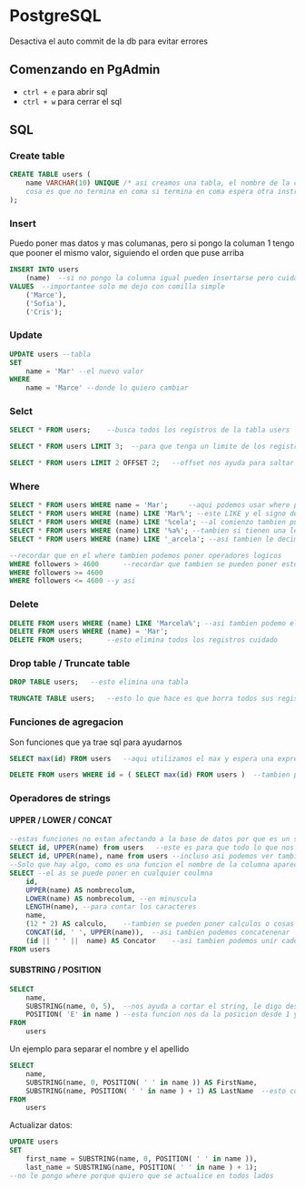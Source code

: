 # PostgreSQL

Desactiva el auto commit de la db para evitar errores

## Comenzando en PgAdmin

- `ctrl + e` para abrir sql
- `ctrl + w` para cerrar el sql

## SQL

### Create table

```sql
CREATE TABLE users (
	name VARCHAR(10) UNIQUE	/* asi creamos una tabla, el nombre de la columna despues el tipo y con UNIQUE le digo que sera unico el nombre no estar duplicado otra
	cosa es que no termina en coma si termina en coma espera otra instruccion */
);
```

### Insert

Puedo poner mas datos y mas columanas, pero si pongo la columan 1 tengo que pooner el mismo valor, siguiendo el orden que puse arriba

```sql
INSERT INTO users
	(name)  --si no pongo la columna igual pueden insertarse pero cuidado con el orden porque los valores insertados seguiran el orden que tenga la tabla
VALUES  --importantee solo me dejo con comilla simple
	('Marce'),
	('Sofia'),
	('Cris');

```

### Update

```sql
UPDATE users --tabla
SET
    name = 'Mar' --el nuevo valor
WHERE
    name = 'Marce' --donde lo quiero cambiar
```

### Selct

```sql
SELECT * FROM users;    --busca todos los registros de la tabla users

SELECT * FROM users LIMIT 3;  --para que tenga un limite de los registros que devuelve

SELECT * FROM users LIMIT 2 OFFSET 2;   --offset nos ayuda para saltar dos, entonces si devuelve 1 y 2 ahora devuelve 3 y 4
```

### Where

```sql
SELECT * FROM users WHERE name = 'Mar';		--aqui podemos usar where para decir que me muestre todas donde el nombre sea Mar
SELECT * FROM users WHERE (name) LIKE 'Mar%'; --este LIKE y el signo de porcentaje nos ayuda como una expresion regular le digo que por lo menos tenga esas primeras litras y despues no me importa lo que venga
SELECT * FROM users WHERE (name) LIKE '%cela'; --al comienzo tambien puede estar
SELECT * FROM users WHERE (name) LIKE '%a%'; --tambien si tienen una letra a y asi podemos hacer las convinaciones que queremos
SELECT * FROM users WHERE (name) LIKE '_arcela'; --asi tambien le decimos que solamente esperamos un caracter con el guion bajo

--recordar que en el where tambien podemos poner operadores logicos
WHERE followers > 4600		--recordar que tambien se pueden poner estos operadores
WHERE followers >= 4600
WHERE followers <= 4600 --y asi
```

### Delete

```sql
DELETE FROM users WHERE (name) LIKE 'Marcela%';	--asi tambien podemo eliminar siempre intentar poner el where
DELETE FROM users WHERE (name) = 'Mar';
DELETE FROM users;		--esto elimina todos los registros cuidado
```

### Drop table / Truncate table

```sql
DROP TABLE users;	--esto elimina una tabla

TRUNCATE TABLE users; 	--esto lo que hace es que borra todos sus registros pero deja la tabla, es lo mismo que DELETE pero en DELETE nos da la posibilidad de hacer un where
```

### Funciones de agregacion

Son funciones que ya trae sql para ayudarnos

```sql
SELECT max(id) FROM users	--aqui utilizamos el max y espera una expresion en este caso le dije que me seleccionara el id maximo de la tabla users

DELETE FROM users WHERE id = ( SELECT max(id) FROM users )	--tambien puedo ejecutar un subquery
```

### Operadores de strings

#### UPPER / LOWER / CONCAT

```sql
--estas funciones no estan afectando a la base de datos por que es un select otra cosa seria se fuera un update
SELECT id, UPPER(name) from users	--este es para que todo lo que nos regrese lo pase a mayusculas
SELECT id, UPPER(name), name from users	--incluso asi podemos ver tambien la columna sin modificar (name)
--Solo que hay algo, como es una funcion el nombre de la columna aparece commo upper si queremos poner un alias a la culumna es de la siguiente manera
SELECT --el as se puede poner en cualquier coulmna
	id,
	UPPER(name) AS nombrecolum,
	LOWER(name) AS nombrecolum,	--en minuscula
	LENGTH(name), --para contar los caracteres
	name,
	(12 * 2) AS calculo,	--tambien se pueden poner calculos o cosas y esto crea una columna
	CONCAT(id, ' ', UPPER(name)),  --asi tambien podemos concatenenar
	(id || ' ' ||  name) AS Concator	--asi tambien podemos unir cadenas
FROM users
```

#### SUBSTRING / POSITION

```sql
SELECT
	name,
	SUBSTRING(name, 0, 5),	--nos ayuda a cortar el string, le digo desde la posicion 0 hasta la 5 en este caso
	POSITION( 'E' in name ) --esta funcion nos da la posicion desde 1 y nos devuelve el numero de donde este, in la columna
FROM
	users
```

Un ejemplo para separar el nombre y el apellido

```sql
SELECT
	name,
	SUBSTRING(name, 0, POSITION( ' ' in name )) AS FirstName,
	SUBSTRING(name, POSITION( ' ' in name ) + 1) AS LastName  --esto comienza a cortar desde el espacio entonces nos devuelve el espacio para evitar eso le sumo 1
FROM
	users
```

Actualizar datos:

```sql
UPDATE users
SET
	first_name = SUBSTRING(name, 0, POSITION( ' ' in name )),
	last_name = SUBSTRING(name, POSITION( ' ' in name ) + 1);
--no le pongo where porque quiero que se actualice en todos lados
```
